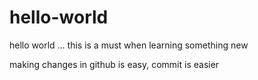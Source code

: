 # hello-world
hello world ... this is a must when learning something new

making changes in github is easy, commit is easier
